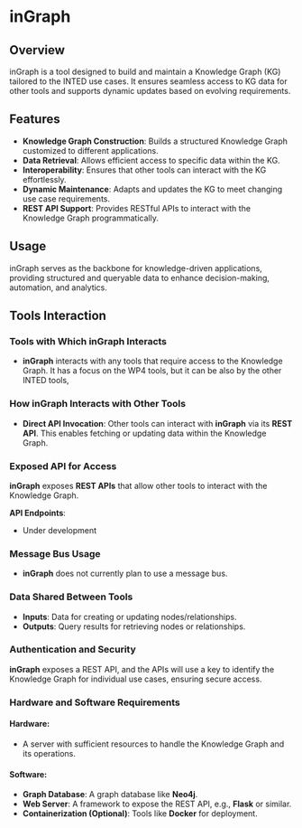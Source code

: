 # inGraph

## Overview
inGraph is a tool designed to build and maintain a Knowledge Graph (KG) tailored to the INTED use cases. It ensures seamless access to KG data for other tools and supports dynamic updates based on evolving requirements.

## Features
- **Knowledge Graph Construction**: Builds a structured Knowledge Graph customized to different applications.
- **Data Retrieval**: Allows efficient access to specific data within the KG.
- **Interoperability**: Ensures that other tools can interact with the KG effortlessly.
- **Dynamic Maintenance**: Adapts and updates the KG to meet changing use case requirements.
- **REST API Support**: Provides RESTful APIs to interact with the Knowledge Graph programmatically.

## Usage
inGraph serves as the backbone for knowledge-driven applications, providing structured and queryable data to enhance decision-making, automation, and analytics.

## Tools Interaction

### **Tools with Which inGraph Interacts**
   - **inGraph** interacts with any tools that require access to the Knowledge Graph. It has a focus on the WP4 tools, but it can be also by the other INTED tools,

### **How inGraph Interacts with Other Tools**
   - **Direct API Invocation**: Other tools can interact with **inGraph** via its **REST API**. This enables fetching or updating data within the Knowledge Graph.

### **Exposed API for Access**
   **inGraph** exposes **REST APIs** that allow other tools to interact with the Knowledge Graph.

   **API Endpoints**:
   - Under development

### **Message Bus Usage**
   - **inGraph** does not currently plan to use a message bus.

### **Data Shared Between Tools**
   - **Inputs**: Data for creating or updating nodes/relationships.
   - **Outputs**: Query results for retrieving nodes or relationships.

### Authentication and Security
  **inGraph** exposes a REST API, and the APIs will use a key to identify the Knowledge Graph for individual use cases, ensuring secure access.

### Hardware and Software Requirements

#### Hardware:
- A server with sufficient resources to handle the Knowledge Graph and its operations.

#### Software:
- **Graph Database**: A graph database like **Neo4j**.
- **Web Server**: A framework to expose the REST API, e.g., **Flask** or similar.
- **Containerization (Optional)**: Tools like **Docker** for deployment.




